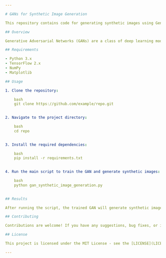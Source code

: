 ```yaml
---

# GANs for Synthetic Image Generation

This repository contains code for generating synthetic images using Generative Adversarial Networks (GANs). The code is implemented using TensorFlow and Keras and demonstrates the generation of synthetic images resembling handwritten digits from the MNIST dataset.

## Overview

Generative Adversarial Networks (GANs) are a class of deep learning models that consist of two neural networks, a generator and a discriminator, trained simultaneously to produce high-quality synthetic data. In this project, we utilize GANs to generate synthetic images of handwritten digits.

## Requirements

- Python 3.x
- TensorFlow 2.x
- NumPy
- Matplotlib

## Usage

1. Clone the repository:

    bash
    git clone https://github.com/example/repo.git
    

2. Navigate to the project directory:

    bash
    cd repo
    

3. Install the required dependencies:

    bash
    pip install -r requirements.txt
    

4. Run the main script to train the GAN and generate synthetic images:

    bash
    python gan_synthetic_image_generation.py
    

## Results

After running the script, the trained GAN will generate synthetic images resembling handwritten digits from the MNIST dataset. These images will be displayed during training, providing visual feedback on the progress of the model.

## Contributing

Contributions are welcome! If you have any suggestions, bug fixes, or improvements, feel free to open an issue or create a pull request.

## License

This project is licensed under the MIT License - see the [LICENSE](LICENSE) file for details.

---
```

